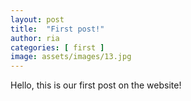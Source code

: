```yaml
---
layout: post
title:  "First post!"
author: ria
categories: [ first ]
image: assets/images/13.jpg
---
```


Hello, this is our first post on the website!